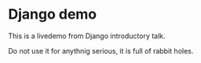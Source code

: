 
# Django demo

This is a livedemo from Django introductory talk.

Do not use it for anythnig serious, it is full of rabbit holes.
